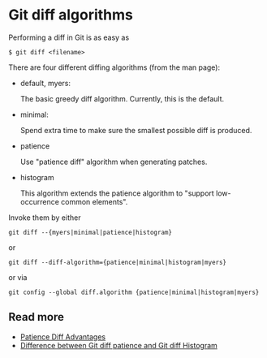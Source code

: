 # Git diff algorithms

Performing a diff in Git is as easy as 

```
$ git diff <filename>
```

There are four different diffing algorithms (from the man page): 

* default, myers:

    The basic greedy diff algorithm. Currently, this is the default.

* minimal:

    Spend extra time to make sure the smallest possible diff is produced.

* patience

    Use "patience diff" algorithm when generating patches.

* histogram
    
    This algorithm extends the patience algorithm to "support low-occurrence common elements".

Invoke them by either 

```
git diff --{myers|minimal|patience|histogram}
```

or

```
git diff --diff-algorithm={patience|minimal|histogram|myers}
```

or via

```
git config --global diff.algorithm {patience|minimal|histogram|myers}
```

## Read more

* [Patience Diff Advantages](http://bramcohen.livejournal.com/73318.html)
* [Difference between Git diff patience and Git diff Histogram](http://stackoverflow.com/questions/32365271/whats-the-difference-between-git-diff-patience-and-git-diff-histogram)
